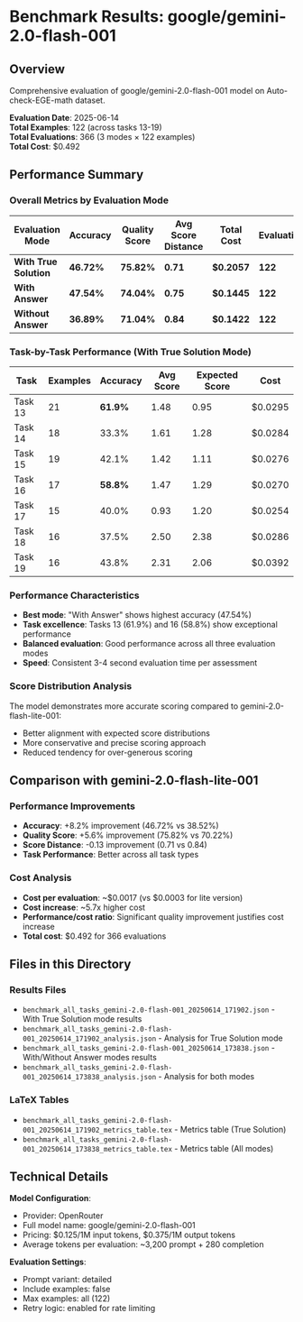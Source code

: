 # Benchmark Results: google/gemini-2.0-flash-001

## Overview
Comprehensive evaluation of google/gemini-2.0-flash-001 model on Auto-check-EGE-math dataset.

**Evaluation Date**: 2025-06-14  
**Total Examples**: 122 (across tasks 13-19)  
**Total Evaluations**: 366 (3 modes × 122 examples)  
**Total Cost**: $0.492  

## Performance Summary

### Overall Metrics by Evaluation Mode

| Evaluation Mode | Accuracy | Quality Score | Avg Score Distance | Total Cost | Evaluations |
|----------------|----------|---------------|-------------------|------------|-------------|
| **With True Solution** | **46.72%** | **75.82%** | **0.71** | **$0.2057** | **122** |
| **With Answer** | **47.54%** | **74.04%** | **0.75** | **$0.1445** | **122** |
| **Without Answer** | **36.89%** | **71.04%** | **0.84** | **$0.1422** | **122** |

### Task-by-Task Performance (With True Solution Mode)

| Task | Examples | Accuracy | Avg Score | Expected Score | Cost |
|------|----------|----------|-----------|----------------|------|
| Task 13 | 21 | **61.9%** | 1.48 | 0.95 | $0.0295 |
| Task 14 | 18 | 33.3% | 1.61 | 1.28 | $0.0284 |
| Task 15 | 19 | 42.1% | 1.42 | 1.11 | $0.0276 |
| Task 16 | 17 | **58.8%** | 1.47 | 1.29 | $0.0270 |
| Task 17 | 15 | 40.0% | 0.93 | 1.20 | $0.0254 |
| Task 18 | 16 | 37.5% | 2.50 | 2.38 | $0.0286 |
| Task 19 | 16 | 43.8% | 2.31 | 2.06 | $0.0392 |


### Performance Characteristics
- **Best mode**: "With Answer" shows highest accuracy (47.54%)
- **Task excellence**: Tasks 13 (61.9%) and 16 (58.8%) show exceptional performance
- **Balanced evaluation**: Good performance across all three evaluation modes
- **Speed**: Consistent 3-4 second evaluation time per assessment

### Score Distribution Analysis
The model demonstrates more accurate scoring compared to gemini-2.0-flash-lite-001:
- Better alignment with expected score distributions
- More conservative and precise scoring approach
- Reduced tendency for over-generous scoring

## Comparison with gemini-2.0-flash-lite-001

### Performance Improvements
- **Accuracy**: +8.2% improvement (46.72% vs 38.52%)
- **Quality Score**: +5.6% improvement (75.82% vs 70.22%)
- **Score Distance**: -0.13 improvement (0.71 vs 0.84)
- **Task Performance**: Better across all task types

### Cost Analysis
- **Cost per evaluation**: ~$0.0017 (vs $0.0003 for lite version)
- **Cost increase**: ~5.7x higher cost
- **Performance/cost ratio**: Significant quality improvement justifies cost increase
- **Total cost**: $0.492 for 366 evaluations

## Files in this Directory

### Results Files
- `benchmark_all_tasks_gemini-2.0-flash-001_20250614_171902.json` - With True Solution mode results
- `benchmark_all_tasks_gemini-2.0-flash-001_20250614_171902_analysis.json` - Analysis for True Solution mode
- `benchmark_all_tasks_gemini-2.0-flash-001_20250614_173838.json` - With/Without Answer modes results
- `benchmark_all_tasks_gemini-2.0-flash-001_20250614_173838_analysis.json` - Analysis for both modes

### LaTeX Tables
- `benchmark_all_tasks_gemini-2.0-flash-001_20250614_171902_metrics_table.tex` - Metrics table (True Solution)
- `benchmark_all_tasks_gemini-2.0-flash-001_20250614_173838_metrics_table.tex` - Metrics table (All modes)

## Technical Details

**Model Configuration**:
- Provider: OpenRouter
- Full model name: google/gemini-2.0-flash-001
- Pricing: $0.125/1M input tokens, $0.375/1M output tokens
- Average tokens per evaluation: ~3,200 prompt + 280 completion

**Evaluation Settings**:
- Prompt variant: detailed
- Include examples: false
- Max examples: all (122)
- Retry logic: enabled for rate limiting

